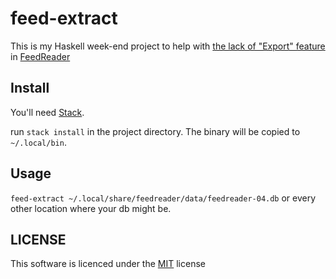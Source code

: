 # feed-extract

This is my Haskell week-end project to help with [the lack of "Export" feature](https://github.com/jangernert/FeedReader/issues/334) in [FeedReader](https://jangernert.github.io/FeedReader/)

## Install

You'll need [Stack](https://haskellstack.org).

run `stack install` in the project directory. The binary will be copied to `~/.local/bin`.

## Usage

`feed-extract ~/.local/share/feedreader/data/feedreader-04.db` or every other location where your db might be.

## LICENSE

This software is licenced under the [MIT](LICENSE.md) license
